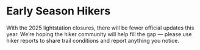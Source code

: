 # Early Season Hikers
With the 2025 lightstation closures, there will be fewer official updates this year. We’re hoping the hiker community will help fill the gap — please use hiker reports to share trail conditions and report anything you notice.
